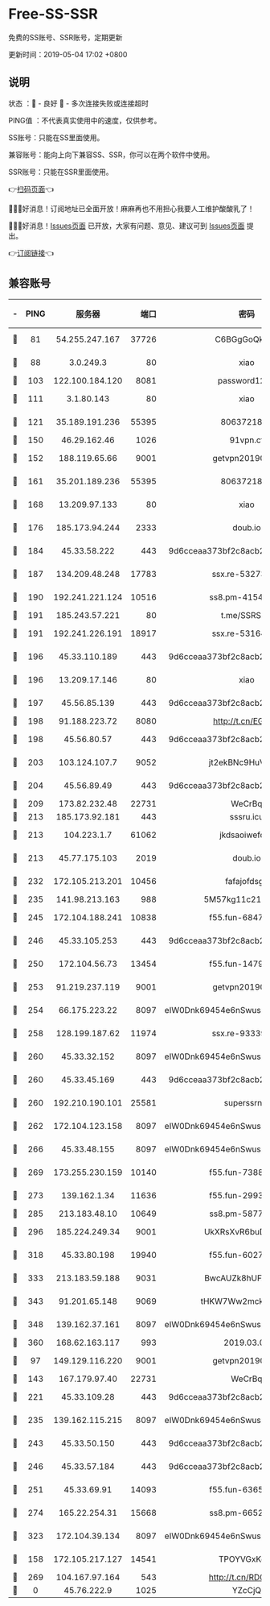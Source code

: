 # Free-SS-SSR

免费的SS账号、SSR账号，定期更新

更新时间：2019-05-04 17:02 +0800

## 说明

状态     ：🙂 - 良好 🙁 - 多次连接失败或连接超时

PING值   ：不代表真实使用中的速度，仅供参考。


SS账号：只能在SS里面使用。

兼容账号：能向上向下兼容SS、SSR，你可以在两个软件中使用。

SSR账号：只能在SSR里面使用。


👉[扫码页面](https://liesauer.github.io/Free-SS-SSR/)👈

🎉🎉🎉好消息！订阅地址已全面开放！麻麻再也不用担心我要人工维护酸酸乳了！

🎉🎉🎉好消息！[Issues页面](https://github.com/liesauer/Free-SS-SSR/issues) 已开放，大家有问题、意见、建议可到 [Issues页面](https://github.com/liesauer/Free-SS-SSR/issues) 提出。

👉[订阅链接](https://www.liesauer.net/yogurt/subscribe?ACCESS_TOKEN=DAYxR3mMaZAsaqUb)👈

## 兼容账号

|-|PING|服务器|端口|密码|加密方式|区域|
|:----:|:----:|:-----:|-----:|:----:|:----:|:----:|
|🙂|81|54.255.247.167|37726|C6BGgGoQknpR|aes-256-cfb|SG|
|🙂|88|3.0.249.3|80|xiao|aes-128-ctr|SG|
|🙂|103|122.100.184.120|8081|password1234|chacha20|MO|
|🙂|111|3.1.80.143|80|xiao|aes-128-ctr|SG|
|🙂|121|35.189.191.236|55395|8063721873|chacha20-ietf|US|
|🙂|150|46.29.162.46|1026|91vpn.cf|rc4-md5|RU|
|🙂|152|188.119.65.66|9001|getvpn20190501|aes-256-cfb|RU|
|🙂|161|35.201.189.236|55395|8063721873|chacha20-ietf|US|
|🙂|168|13.209.97.133|80|xiao|aes-128-ctr|KR|
|🙂|176|185.173.94.244|2333|doub.io|aes-128-ctr|RU|
|🙂|184|45.33.58.222|443|9d6cceaa373bf2c8acb22e60b6a58be6|aes-256-cfb|US|
|🙂|187|134.209.48.248|17783|ssx.re-53273780|aes-256-cfb|US|
|🙂|190|192.241.221.124|10516|ss8.pm-41546016|aes-256-cfb|US|
|🙂|191|185.243.57.221|80|t.me/SSRSUB|rc4-md5|US|
|🙂|191|192.241.226.191|18917|ssx.re-53164187|aes-256-cfb|US|
|🙂|196|45.33.110.189|443|9d6cceaa373bf2c8acb22e60b6a58be6|aes-256-cfb|US|
|🙂|196|13.209.17.146|80|xiao|aes-128-ctr|KR|
|🙂|197|45.56.85.139|443|9d6cceaa373bf2c8acb22e60b6a58be6|aes-256-cfb|US|
|🙂|198|91.188.223.72|8080|http://t.cn/EGJIyrl|rc4-md5|RU|
|🙂|198|45.56.80.57|443|9d6cceaa373bf2c8acb22e60b6a58be6|aes-256-cfb|US|
|🙂|203|103.124.107.7|9052|jt2ekBNc9HuVtm2a|aes-256-cfb|US|
|🙂|204|45.56.89.49|443|9d6cceaa373bf2c8acb22e60b6a58be6|aes-256-cfb|US|
|🙂|209|173.82.232.48|22731|WeCrBq|rc4-md5|US|
|🙂|213|185.173.92.181|443|sssru.icu|rc4-md5|RU|
|🙂|213|104.223.1.7|61062|jkdsaoiwefdsa|aes-256-cfb|US|
|🙂|213|45.77.175.103|2019|doub.io|aes-128-ctr|SG|
|🙂|232|172.105.213.201|10456|fafajofdsgc|aes-256-cfb|JP|
|🙂|235|141.98.213.163|988|5M57kg11c214qDmK|chacha20|KR|
|🙂|245|172.104.188.241|10838|f55.fun-68479508|aes-256-cfb|SG|
|🙂|246|45.33.105.253|443|9d6cceaa373bf2c8acb22e60b6a58be6|aes-256-cfb|US|
|🙂|250|172.104.56.73|13454|f55.fun-14792509|aes-256-cfb|SG|
|🙂|253|91.219.237.119|9001|getvpn20190501|aes-256-cfb|HU|
|🙂|254|66.175.223.22|8097|eIW0Dnk69454e6nSwuspv9DmS201tQ0D|aes-256-cfb|US|
|🙂|258|128.199.187.62|11974|ssx.re-93339691|aes-256-cfb|SG|
|🙂|260|45.33.32.152|8097|eIW0Dnk69454e6nSwuspv9DmS201tQ0D|aes-256-cfb|US|
|🙂|260|45.33.45.169|443|9d6cceaa373bf2c8acb22e60b6a58be6|aes-256-cfb|US|
|🙂|260|192.210.190.101|25581|superssrnet|aes-256-cfb|US|
|🙂|262|172.104.123.158|8097|eIW0Dnk69454e6nSwuspv9DmS201tQ0D|aes-256-cfb|JP|
|🙂|266|45.33.48.155|8097|eIW0Dnk69454e6nSwuspv9DmS201tQ0D|aes-256-cfb|US|
|🙂|269|173.255.230.159|10140|f55.fun-73881915|aes-256-cfb|US|
|🙂|273|139.162.1.34|11636|f55.fun-29934464|aes-256-cfb|SG|
|🙂|285|213.183.48.10|10649|ss8.pm-58779623|rc4-md5|RU|
|🙂|296|185.224.249.34|9001|UkXRsXvR6buDMG2Y|aes-256-cfb|RU|
|🙂|318|45.33.80.198|19940|f55.fun-60278963|aes-256-cfb|US|
|🙂|333|213.183.59.188|9031|BwcAUZk8hUFAkDGN|aes-256-cfb|NL|
|🙂|343|91.201.65.148|9069|tHKW7Ww2mck9CHQG|aes-256-cfb|IT|
|🙂|348|139.162.37.161|8097|eIW0Dnk69454e6nSwuspv9DmS201tQ0D|aes-256-cfb|SG|
|🙂|360|168.62.163.117|993|2019.03.07|rc4-md5|US|
|🙂|97|149.129.116.220|9001|getvpn20190501|aes-256-cfb|CN|
|🙂|143|167.179.97.40|22731|WeCrBq|rc4-md5|JP|
|🙂|221|45.33.109.28|443|9d6cceaa373bf2c8acb22e60b6a58be6|aes-256-cfb|US|
|🙂|235|139.162.115.215|8097|eIW0Dnk69454e6nSwuspv9DmS201tQ0D|aes-256-cfb|JP|
|🙂|243|45.33.50.150|443|9d6cceaa373bf2c8acb22e60b6a58be6|aes-256-cfb|US|
|🙂|246|45.33.57.184|443|9d6cceaa373bf2c8acb22e60b6a58be6|aes-256-cfb|US|
|🙂|251|45.33.69.91|14093|f55.fun-63653255|aes-256-cfb|US|
|🙂|274|165.22.254.31|15668|ss8.pm-66522111|aes-256-cfb|SG|
|🙂|323|172.104.39.134|8097|eIW0Dnk69454e6nSwuspv9DmS201tQ0D|aes-256-cfb|SG|
|🙁|158|172.105.217.127|14541|TPOYVGxKglpi|aes-256-cfb|JP|
|🙁|269|104.167.97.164|543|http://t.cn/RD0D7sx|rc4-md5|CA|
|🙁|0|45.76.222.9|1025|YZcCjQ|rc4-md5|JP|
